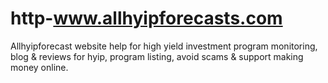# http-www.allhyipforecasts.com
Allhyipforecast website help for high yield investment program monitoring,   blog &amp; reviews for hyip, program listing, avoid scams &amp; support making   money online.
